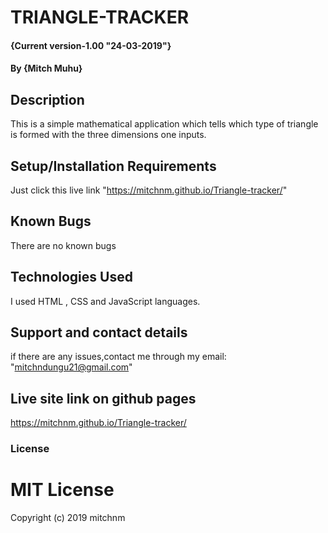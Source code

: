 # TRIANGLE-TRACKER
#### {Current version-1.00 "24-03-2019"}
#### By **{Mitch Muhu}**
## Description
This is a simple mathematical application which tells which type of triangle is formed with the three dimensions one inputs.
## Setup/Installation Requirements
Just click this live link "https://mitchnm.github.io/Triangle-tracker/"
## Known Bugs
There are no known bugs
## Technologies Used
I used HTML , CSS and JavaScript languages.
## Support and contact details
if there are any issues,contact me through my email:
          "mitchndungu21@gmail.com"
## Live site link on github pages
https://mitchnm.github.io/Triangle-tracker/
### License

# MIT License

Copyright (c) 2019 mitchnm          